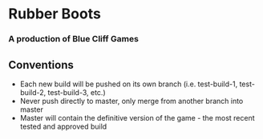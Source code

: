 # Rubber Boots
### A production of Blue Cliff Games

## Conventions
- Each new build will be pushed on its own branch (i.e. test-build-1, test-build-2, test-build-3, etc.)
- Never push directly to master, only merge from another branch into master
- Master will contain the definitive version of the game - the most recent tested and approved build

